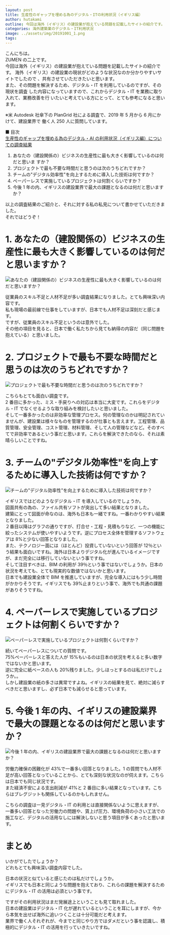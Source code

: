 ```yaml
---
layout: post
title: 生産性のギャップを埋める為のデジタル・ITの利用状況（イギリス編）
author: hutakami
outline: 今回は海外（イギリス）の建設業が抱えている問題を記載したサイトの紹介です。これからデジタル・ITを業務に取り入れて、業務改善を行いたいと考えている方にとって、とても参考になると思います。
categories: 海外建築業のデジタル・IT利用状況
image: ../assets/img/20191001_1.png
tags:
---
```


こんにちは。  
ZUMEN の二上です。  
今回は海外（イギリス）の建設業が抱えている問題を記載したサイトの紹介です。
海外（イギリス）の建設業の現状がどのような状況なのか分かりやすいサイトでしたので
、共有させていただきたいと思います。  
また、その問題を解決するため、デジタル・IT を利用しているのですが、その現状を調査
した内容になっていますので、これからデジタル・IT を業務に取り入れて、業務改善を行
いたいと考えている方にとって、とても参考になると思います。

※米 Autodesk 社傘下の PlanGrid 社による調査で、2019 年 5 月から 6 月にかけて、建設業界で
働く人 250 人に質問しています。

■ 目次  
[生産性のギャップを埋める為のデジタル・AI の利用状況（イギリス編）についての調査結果](http://www.bimplus.co.uk/analysis/using-digital-close-productivity-gap/)

1. あなたの（建設関係の）ビジネスの生産性に最も大きく影響しているのは何だと思いま
   すか？
2. プロジェクトで最も不要な時間だと思うのは次のうちどれですか？
3. チームの"デジタル効率性"を向上するために導入した技術は何ですか？
4. ペーパーレスで実施しているプロジェクトは何割くらいですか？
5. 今後 1 年の内、イギリスの建設業界で最大の課題となるのは何だと思いますか？

以上の調査結果のご紹介と、それに対する私の私見について書かせていただきました。  
それではどうぞ！

# 1. あなたの（建設関係の）ビジネスの生産性に最も大きく影響しているのは何だと思いますか？

![あなたの（建設関係の）ビジネスの生産性に最も大きく影響しているのは何だと思いますか？](../../../../assets/img/20191001_1.png)

従業員のスキル不足と人材不足が多い調査結果になりました。とても興味深い内容です。  
私も現場の最前線で仕事をしていますが、日本でも人材不足は深刻だと感じます。  
ですが、従業員のスキル不足というのは意外でした。  
その他の項目を見ると、日本で働く私たちから見ても納得の内容だ（同じ問題を抱えている）と思いました。

# 2. プロジェクトで最も不要な時間だと思うのは次のうちどれですか？

![プロジェクトで最も不要な時間だと思うのは次のうちどれですか？](../../../../assets/img/20191001_2.png)

こちらもとても面白い調査です。  
2 番目に多かった、ミス・手戻りへの対応は本当に大変です。これらをデジタル・IT でなくせるような取り組みを検討したいと思いました。  
そして一番多かったのは非効率な管理プロセス。何の管理なのかは明記されていませんが、建設業は様々なものを管理するのが仕事とも言えます。工程管理、品質管理、安全管理、コスト管理、材料管理、そして人の管理などなど。そのすべてで非効率であるという事だと思います。これらを解決できたのなら、それは素晴らしいことですね。

# 3. チームの"デジタル効率性"を向上するために導入した技術は何ですか？

![チームの"デジタル効率性"を向上するために導入した技術は何ですか？](../../../../assets/img/20191001_3.png)

イギリスではどのようなデジタル・IT を導入しているのでしょうか。  
図面共有の為の、ファイル共有ソフトが突出して多い結果となりました。  
建築にとって図面が命なのは、海外も日本も一緒ですね。一番わかりやすい結果となりました。  
２番目以降はグラフの通りですが、打合せ・工程・見積もりなど、一つの機能に絞ったシステムが使いやすいようです。逆にプロセス全体を管理するソフトウェアは 8%と少ない回答となりました。  
また、テクノロジー面には（ほとんど）投資していないという回答が 12％という結果も面白いですね。海外は日本よりデジタル化が進んでいるイメージですが、まだ完全には移行していないという事ですね。  
そして注目すべきは、BIM の利用が 39％という事ではないでしょうか。日本の状況を考えても、とても現実的な数値ではないかと思います。  
日本でも建設業全体で BIM を推進していますが、完全な導入にはもう少し時間がかかりそうです。イギリスでも 39%止まりという事で、海外でも共通の課題がありそうですね。

# 4. ペーパーレスで実施しているプロジェクトは何割くらいですか？

![ペーパーレスで実施しているプロジェクトは何割くらいですか？](../../../../assets/img/20191001_4.png)

続いてペーパーレスについての質問です。  
75%ペーパーレスと答えた人が 15%もいるのは日本の状況を考えると多い数字ではないかと思います。  
逆に完全に紙ベースの人も 20%残りました。少しほっとするのは私だけでしょうか。。  
しかし建設業の紙の多さは異常ですよね。イギリスの結果を見て、絶対に減らすべきだと思いますし、必ず日本でも減らせると思っています。

# 5. 今後 1 年の内、イギリスの建設業界で最大の課題となるのは何だと思いますか？

![今後 1 年の内、イギリスの建設業界で最大の課題となるのは何だと思いますか？](../../../../assets/img/20191001_5.png)

労働力確保の困難化が 43%で一番多い回答となりました。1 の質問でも人材不足が高い回答となっていることから、とても深刻な状況なのが伺えます。こちらは日本でも同じ状況です。  
また経済不安による支出削減が 41%と 2 番目に多い結果となっています。こちらはブレグジットも関係しているのかもしれません。

こちらの調査は一見デジタル・IT の利用とは直接関係ないように思えますが、一番多い回答となった労働力の問題や、賃上げ圧力、環境負荷の小さい工法での施工など、デジタルの活用なしには解決しないと思う項目が多くあったと思います。

# まとめ

いかがでしたでしょうか？  
どれもとても興味深い調査内容でした。

日本の状況と似ていると感じたのは私だけでしょうか。  
イギリスでも日本と同じような問題を抱えており、これらの課題を解決するためにデジタル・IT の活用は必須という事です。

ですがその利用状況はまだ発展途上ということも見て取れました。  
日本の建設業はデジタル・IT 化が遅れているということを耳にしますが、今から本気を出せば海外に追いつくことは十分可能だと考えます。  
業界で働く人それぞれが、今までと同じやり方ではダメだという事を認識し、積極的にデジタル・IT の活用を行っていきたいですね。
